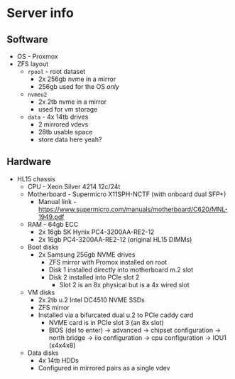 # Server info

## Software

+ OS - Proxmox
+ ZFS layout
    + `rpool` - root dataset
        + 2x 256gb nvme in a mirror
        + 256gb used for the OS _only_
    + `nvmeu2` 
        + 2x 2tb nvme in a mirror
        + used for vm storage
    + `data` - 4x 14tb drives
        + 2 mirrored vdevs
        + 28tb usable space
        + store data here yeah?

## Hardware
+ HL15 chassis
    + CPU - Xeon Silver 4214 12c/24t
    + Motherboard - Supermicro X11SPH-NCTF (with onboard dual SFP+)
        + Manual link - https://www.supermicro.com/manuals/motherboard/C620/MNL-1949.pdf
    + RAM - 64gb ECC
        + 2x 16gb SK Hynix PC4-3200AA-RE2-12
        + 2x 16gb PC4-3200AA-RE2-12 (original HL15 DIMMs)
    + Boot disks
        + 2x Samsung 256gb NVME drives
            + ZFS mirror with Promox installed on root
            + Disk 1 installed directly into motherboard m.2 slot
            + Disk 2 installed into PCIe slot 2 
                + Slot 2 is an 8x physical but is a 4x wired slot
    + VM disks
        + 2x 2tb u.2 Intel DC4510 NVME SSDs
        + ZFS mirror
        + Installed via a bifurcated dual u.2 to PCIe caddy card
            + NVME card is in PCIe slot 3 (an 8x slot)
            + BIOS (del to enter) -> advanced -> chipset configuration -> north bridge -> iio configuration -> cpu configuration -> IOU1 (x4x4x8)
    + Data disks
        + 4x 14tb HDDs
        + Configured in mirrored pairs as a single vdev